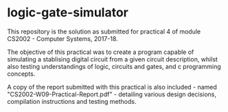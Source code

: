 # logic-gate-simulator

This repository is the solution as submitted for practical 4 of module CS2002 - Computer Systems, 2017-18.

The objective of this practical was to create a program capable of simulating a stablising digital circuit from a given circuit description, whilst also testing understandings of logic, circuits and gates, and c programming concepts.

A copy of the report submitted with this practical is also included - named "CS2002-W09-Practical-Report.pdf" - detailing various design decisions, compilation instructions and testing methods.
